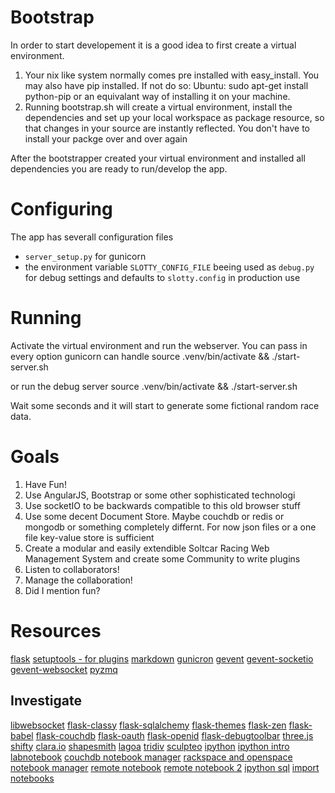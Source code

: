 # Bootstrap

In order to start developement it is a good idea to first create a virtual environment.

1. Your nix like system normally comes pre installed with easy\_install. You may also have pip
   installed. If not do so: 
	Ubuntu:
	sudo apt-get install python-pip
   or an equivalant way of installing it on your machine.
2. Running bootstrap.sh will create a virtual environment,
   install the dependencies and set up your local workspace
   as package resource, so that changes in your source are instantly
   reflected. You don't have to install your packge over and over again

After the bootstrapper created your virtual environment and installed 
all dependencies you are ready to run/develop the app.

# Configuring

The app has severall configuration files

* `server_setup.py` for gunicorn
* the environment variable `SLOTTY_CONFIG_FILE` beeing used as `debug.py` for debug settings
  and defaults to `slotty.config` in production use

# Running

Activate the virtual environment and run the webserver. You can pass in every option gunicorn can handle
	source .venv/bin/activate && ./start-server.sh

or run the debug server
	source .venv/bin/activate && ./start-server.sh

Wait some seconds and it will start to generate some fictional random race data.


# Goals

1. Have Fun!
2. Use AngularJS, Bootstrap or some other sophisticated technologi
3. Use socketIO to be backwards compatible to this old browser stuff
4. Use some decent Document Store. Maybe couchdb or redis or mongodb or something completely differnt. 
   For now json files or a one file key-value store is sufficient
5. Create a modular and easily extendible Soltcar Racing Web Management System and create some Community to write plugins
6. Listen to collaborators!
7. Manage the collaboration!
8. Did I mention fun?


# Resources

[flask](http://flask.pocoo.org/docs/)
[setuptools - for plugins](http://pythonhosted.org/setuptools/pkg_resources.html?highlight=load_entry_point#entry-points)
[markdown](http://daringfireball.net/projects/markdown/syntax)
[gunicron](http://docs.gunicorn.org/en/latest/index.html)
[gevent](http://www.gevent.org/) [gevent-socketio](https://gevent-socketio.readthedocs.org/en/latest/)
[gevent-websocket](https://pypi.python.org/pypi/gevent-websocket)
[pyzmq](http://zeromq.github.io/pyzmq/)

## Investigate

[libwebsocket](http://libwebsockets.org/trac/libwebsockets)
[flask-classy](http://pythonhosted.org/Flask-Classy/)
[flask-sqlalchemy](http://pythonhosted.org/Flask-SQLAlchemy/quickstart.html)
[flask-themes](http://pythonhosted.org/Flask-Themes/)
[flask-zen](http://pythonhosted.org/Flask-Zen/)
[flask-babel](http://pythonhosted.org/Flask-Babel/)
[flask-couchdb](http://pythonhosted.org/Flask-CouchDB/)
[flask-oauth](http://pythonhosted.org/Flask-OAuth/)
[flask-openid](http://pythonhosted.org/Flask-OpenID/)
[flask-debugtoolbar](http://flask-debugtoolbar.readthedocs.org/en/latest/)
[three.js](http://threejs.org/)
[shifty](http://jeremyckahn.github.io/shifty/)
[clara.io](http://clara.io/)
[shapesmith](http://shapesmith.net)
[lagoa](http://home.lagoa.com)
[tridiv](http://tridiv.com)
[sculpteo](http://www.sculpteo.com/)
[ipython](http://ipython.org/)
[ipython intro](http://opentechschool.github.io/python-data-intro/core/notebook.html)
[labnotebook](https://github.com/cboettig/labnotebook)
[couchdb notebook manager](https://gist.github.com/zylinqk/4107048)
[rackspace and openspace notebook manager](https://github.com/rgbkrk/bookstore/blob/master/bookstore/swift.py)
[remote notebook](http://ipython.org/ipython-doc/rel-1.1.0/interactive/public_server.html)
[remote notebook 2](http://www.windowsazure.com/en-us/documentation/articles/virtual-machines-python-ipython-notebook/)
[ipython sql](https://github.com/catherinedevlin/ipython-sql)
[import notebooks](http://nbviewer.ipython.org/gist/minrk/6011986)

